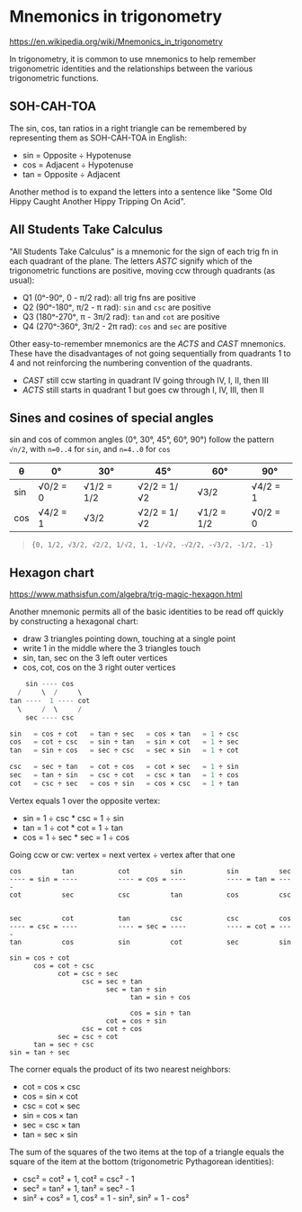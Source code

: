 # Mnemonics in trigonometry

https://en.wikipedia.org/wiki/Mnemonics_in_trigonometry

In trigonometry, it is common to use mnemonics to help remember trigonometric identities and the relationships between the various trigonometric functions.

## SOH-CAH-TOA

The sin, cos, tan ratios in a right triangle can be remembered by representing them as SOH-CAH-TOA in English:
- sin = Opposite ÷ Hypotenuse
- cos = Adjacent ÷ Hypotenuse
- tan = Opposite ÷ Adjacent

Another method is to expand the letters into a sentence like "Some Old Hippy Caught Another Hippy Tripping On Acid".

## All Students Take Calculus

"All Students Take Calculus" is a mnemonic for the sign of each trig fn in each quadrant of the plane. The letters *ASTC* signify which of the trigonometric functions are positive, moving ccw through quadrants (as usual):
- Q1 (0ᵒ-90ᵒ, 0 - π/2 rad): all trig fns are positive
- Q2 (90ᵒ-180ᵒ, π/2 - π rad): `sin` and `csc` are positive
- Q3 (180ᵒ-270ᵒ, π - 3π/2 rad): `tan` and `cot` are positive
- Q4 (270ᵒ-360ᵒ, 3π/2 - 2π rad): `cos` and `sec` are positive

Other easy-to-remember mnemonics are the *ACTS* and *CAST* mnemonics. These have the disadvantages of not going sequentially from quadrants 1 to 4 and not reinforcing the numbering convention of the quadrants.
- *CAST* still ccw starting in quadrant IV going through IV, I, II, then III
- *ACTS* still starts in quadrant 1 but goes cw through I, IV, III, then II

## Sines and cosines of special angles

sin and cos of common angles (0°, 30°, 45°, 60°, 90°) follow the pattern 
`√n/2`, with `n=0..4` for `sin`, and `n=4..0` for `cos`

θ   | 0°       | 30°        | 45°         | 60°        | 90°
----|----------|------------|-------------|------------|----------
sin | √0/2 = 0 | √1/2 = 1/2 | √2/2 = 1/√2 | √3/2       | √4/2 = 1
cos | √4/2 = 1 | √3/2       | √2/2 = 1/√2 | √1/2 = 1/2 | √0/2 = 0

>`{0, 1/2, √3/2, √2/2, 1/√2, 1, -1/√2, -√2/2, -√3/2, -1/2, -1}`


## Hexagon chart

https://www.mathsisfun.com/algebra/trig-magic-hexagon.html

Another mnemonic permits all of the basic identities to be read off quickly by constructing a hexagonal chart:
- draw 3 triangles pointing down, touching at a single point
- write 1 in the middle where the 3 triangles touch
- sin, tan, sec on the 3 left outer vertices
- cos, cot, cos on the 3 right outer vertices

```c
    sin ---- cos
  /     \  /     \
tan ----  1 ---- cot
  \     /  \     /
    sec ---- csc

sin   = cos ÷ cot   = tan ÷ sec   = cos × tan   = 1 ÷ csc
cos   = cot ÷ csc   = sin ÷ tan   = sin × cot   = 1 ÷ sec
tan   = sin ÷ cos   = sec ÷ csc   = sec × sin   = 1 ÷ cot

csc   = sec ÷ tan   = cot ÷ cos   = cot × sec   = 1 ÷ sin
sec   = tan ÷ sin   = csc ÷ cot   = csc × tan   = 1 ÷ cos
cot   = csc ÷ sec   = cos ÷ sin   = cos × csc   = 1 ÷ tan
```


Vertex equals 1 over the opposite vertex:
  * sin = 1 ÷ csc        * csc = 1 ÷ sin
  * tan = 1 ÷ cot        * cot = 1 ÷ tan
  * cos = 1 ÷ sec        * sec = 1 ÷ cos


Going ccw or cw: vertex = next vertex ÷ vertex after that one

```
cos          tan           cot          sin           sin          sec 
---- = sin = ----          ---- = cos = ----          ---- = tan = ----
cot          sec           csc          tan           cos          csc 


sec          cot           tan          csc           csc          cos 
---- = csc = ----          ---- = sec = ----          ---- = cot = ----
tan          cos           sin          cot           sec          sin 
```

```
sin = cos ÷ cot
      cos = cot ÷ csc
            cot = csc ÷ sec
                  csc = sec ÷ tan
                        sec = tan ÷ sin
                              tan = sin ÷ cos

                              cos = sin ÷ tan
                        cot = cos ÷ sin
                  csc = cot ÷ cos
            sec = csc ÷ cot
      tan = sec ÷ csc
sin = tan ÷ sec
```


The corner equals the product of its two nearest neighbors:
- cot = cos × csc
- cos = sin × cot
- csc = cot × sec
- sin = cos × tan
- sec = csc × tan
- tan = sec × sin


The sum of the squares of the two items at the top of a triangle equals the square of the item at the bottom (trigonometric Pythagorean identities):
- csc² = cot² + 1,     cot² = csc² - 1
- sec² = tan² + 1,     tan² = sec² - 1
- sin² + cos² = 1,     cos² = 1 - sin²,     sin² = 1 - cos²

